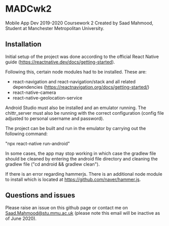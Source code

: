 # MADCwk2
Mobile App Dev 2019-2020 Coursework 2
Created by Saad Mahmood, Student at Manchester Metropolitan University.

## Installation
Initial setup of the project was done according to the official React Native guide (https://reactnative.dev/docs/getting-started).

Following this, certain node modules had to be installed. These are:

- react-navigation and react-navigation/stack and all related dependencies (https://reactnavigation.org/docs/getting-started/)
- react-native-camera
- react-native-geolocation-service

Android Studio must also be installed and an emulator running.
The chittr_server must also be running with the correct configuration (config file adjusted to personal username and password).

The project can be built and run in the emulator by carrying out the following command:

"npx react-native run-android"

In some cases, the app may stop working in which case the gradlew file should be cleaned by entering the android file
directory and cleaning the gradlew file ("cd android && gradlew clean").

If there is an error regarding hammerjs. There is an additional node module to install which is located at https://github.com/naver/hammer.js.

## Questions and issues

Please raise an issue on this github page or contact me on Saad.Mahmood@stu.mmu.ac.uk (please note this email will be inactive as of June 2020).


